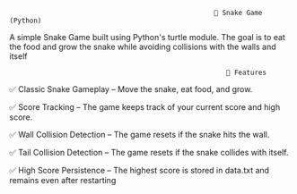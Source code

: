                                                        🐍 Snake Game (Python)
A simple Snake Game built using Python's turtle module. The goal is to eat the food and grow the snake while avoiding collisions with the walls and itself


                                                          📌 Features
✅ Classic Snake Gameplay – Move the snake, eat food, and grow.

✅ Score Tracking – The game keeps track of your current score and high score.

✅ Wall Collision Detection – The game resets if the snake hits the wall.

✅ Tail Collision Detection – The game resets if the snake collides with itself.

✅ High Score Persistence – The highest score is stored in data.txt and remains even after restarting
